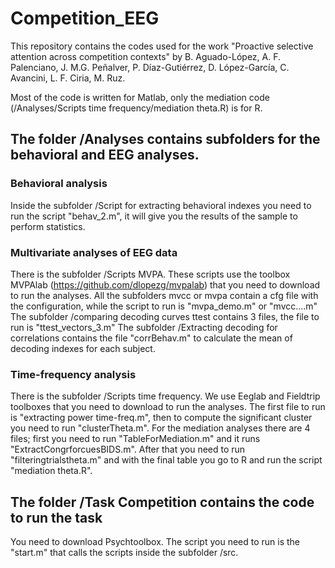 # Competition_EEG
This repository contains the codes used for the work "Proactive selective attention across competition contexts" by B. Aguado-López, A. F. Palenciano, J. M.G. Peñalver, P. Díaz-Gutiérrez, D. López-García, C. Avancini, L. F. Ciria, M. Ruz. 

Most of the code is written for Matlab, only the mediation code (/Analyses/Scripts time frequency/mediation theta.R) is for R.

 ## The folder /Analyses contains subfolders for the behavioral and EEG analyses.
  ### Behavioral analysis
  Inside the subfolder /Script for extracting behavioral indexes you need to run the script "behav_2.m", it will give you the results of the sample to perform statistics.
  ### Multivariate analyses of EEG data
There is the subfolder /Scripts MVPA. These scripts use the toolbox MVPAlab (https://github.com/dlopezg/mvpalab) that you need to download to run the analyses. All the subfolders mvcc or mvpa contain a cfg file with the configuration, while the script to run is "mvpa_demo.m" or "mvcc....m"
The subfolder /comparing decoding curves ttest contains 3 files, the file to run is "ttest_vectors_3.m"
The subfolder /Extracting decoding for correlations contains the file "corrBehav.m" to calculate the mean of decoding indexes for each subject.
   ### Time-frequency analysis
There is the subfolder /Scripts time frequency. We use Eeglab and Fieldtrip toolboxes that you need to download to run the analyses. The first file to run is "extracting power time-freq.m", then to compute the significant cluster you need to run "clusterTheta.m". For the mediation analyses there are 4 files; first you need to run "TableForMediation.m" and it runs "ExtractCongrforcuesBIDS.m". After that you need to run "filteringtrialstheta.m" and with the final table you go to R and run the script "mediation theta.R".


  ## The folder /Task Competition contains the code to run the task
 You need to download Psychtoolbox. The script you need to run is the "start.m" that calls the scripts inside the subfolder /src.
